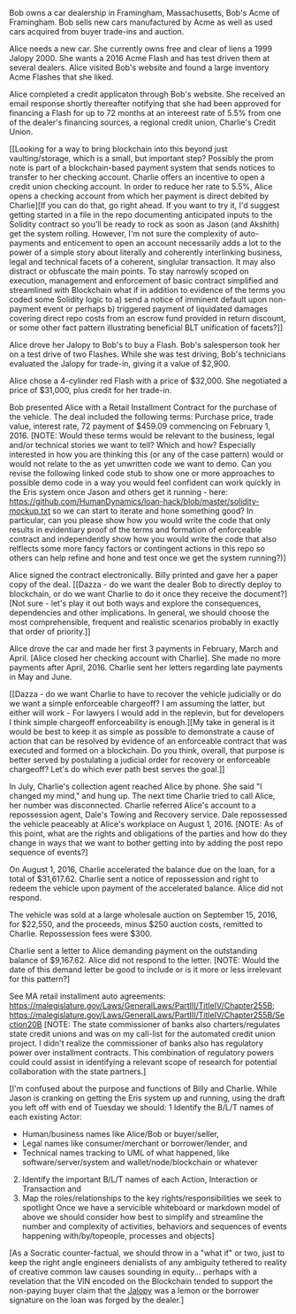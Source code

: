 Bob owns a car dealership in Framingham, Massachusetts, Bob's Acme of Framingham. Bob sells new cars manufactured by Acme as well as used cars acquired from buyer trade-ins and auction. 

Alice needs a new car. She currently owns free and clear of liens a 1999 Jalopy 2000. She wants a 2016 Acme Flash and has test driven them at several dealers. Alice visited Bob's website and found a large inventory Acme Flashes that she liked. 

Alice completed a credit applicaton through Bob's website. She received an email response shortly thereafter notifying that she had been approved for financing a Flash for up to 72 months at an intereest rate of 5.5% from one of the dealer's financing sources, a regional credit union, Charlie's Credit Union. 

[[Looking for a way to bring blockchain into this beyond just vaulting/storage, which is a small, but important step? Possibly the prom note is part of a blockchain-based payment system that sends notices to transfer to her checking account. Charlie offers an incentive to open a credit union checking account. In order to reduce her rate to 5.5%, Alice opens a checking account from which her payment is direct debited by Charlie][If you can do that, go right ahead.  If you want to try it, I'd suggest getting started in a file in the repo documenting anticipated inputs to the Solidity contract so you'll be ready to rock as soon as Jason (and Akshith) get the system rolling.  However, I'm not sure the complexity of auto-payments and enticement to open an account necessarily adds a lot to the power of a simple story about literally and coherently interlinking business, legal and technical facets of a coherent, singlular transaction.  It may also distract or obfuscate the main points.  To stay narrowly scoped on execution, management and enforcement of basic contract simplified and streamlined with Blockchain what if in addition to evidence of the terms you coded some Solidity logic to a) send a notice of imminent default upon non-payment event or perhaps b) triggered payment of liquidated damages covering direct repo costs from an escrow fund provided in return discount, or some other fact pattern illustrating beneficial BLT unification of facets?]]

Alice drove her Jalopy to Bob's to buy a Flash. Bob's salesperson took her on a test drive of two Flashes.  While she was test driving, Bob's technicians evaluated the Jalopy for trade-in, giving it a value of $2,900.

Alice chose a 4-cylinder red Flash with a price of $32,000. She negotiated a price of $31,000, plus credit for her trade-in. 

Bob presented Alice with a Retail Installment Contract for the purchase of the vehicle. The deal included the following terms: Purchase price, trade value, interest rate, 72 payment of $459.09 commencing on February 1, 2016. [NOTE: Would these terms would be relevant to the business, legal and/or technical stories we want to tell? Which and how? Especially interested in how you are thinking this (or any of the case pattern) would or would not relate to the as yet unwritten code we want to demo.  Can you revise the following linked code stub to show one or more approaches to possible demo code in a way you would feel confident can work quickly in the Eris system once Jason and others get it running - here: https://github.com/HumanDynamics/loan-hack/blob/master/solidity-mockup.txt so we can start to iterate and hone something good?  In particular, can you please show how you would write the code that only results in evidentiary proof of the terms and formation of enforceable contract and independently show how you would write the code that also relflects some more fancy factors or contingent actions in this repo so others can help refine and hone and test once we get the system running?)]

Alice signed the contract electronically. Billy printed and gave her a paper copy of the deal. [[Dazza - do we want the dealer Bob to directly deploy to blockchain, or do we want Charlie to do it once they receive the document?][Not sure - let's play it out both ways and explore the consequences, dependencies and other implications.  In general, we should choose the most comprehensible, frequent and realistic scenarios probably in exactly that order of priority.]]

Alice drove the car and made her first 3 payments in February, March and April. [Alice closed her checking account with Charlie]. She made no more payments after April, 2016. Charlie sent her letters regarding late payments in May and June. 

[[Dazza - do we want Charlie to have to recover the vehicle judicially or do we want a simple enforceable chargeoff? I am assuming the latter, but either will work - For lawyers I would add in the replevin, but for developers I think simple chargeoff enforceability is enough.][My take in general is it would be best to keep it as simple as possible to demonstrate a cause of action that can be resolved by evidence of an enforceable contract that was executed and formed on a blockchain.  Do you think, overall, that purpose is better served by postulating a judicial order for recovery or enforceable chargeoff?  Let's do which ever path best serves the goal.]]

In July, Charlie's collection agent reached Alice by phone. She said "I changed my mind," and hung up. The next time Charlie tried to call Alice, her number was disconnected. Charlie referred Alice's account to a repossession agent, Dale's Towing and Recovery service. Dale repossessed the vehicle peaceably at Alice's workplace on August 1, 2016. [NOTE: As of this point, what are the rights and obligations of the parties and how do they change in ways that we want to bother getting into by adding the post repo sequence of events?]

On August 1, 2016, Charlie accelerated the balance due on the loan, for a total of $31,617.62. Charlie sent a notice of repossession and right to redeem the vehicle upon payment of the accelerated balance. Alice did not respond.

The vehicle was sold at a large wholesale auction on September 15, 2016, for $22,550, and the proceeds, minus $250 auction costs, remitted to Charlie. Repossession fees were $300. 

Charlie sent a letter to Alice demanding payment on the outstanding balance of $9,167.62.   Alice did not respond to the letter. [NOTE: Would the date of this demand letter be good to include or is it more or less irrelevant for this pattern?]

See MA retail installment auto agreements: https://malegislature.gov/Laws/GeneralLaws/PartIII/TitleIV/Chapter255B; https://malegislature.gov/Laws/GeneralLaws/PartIII/TitleIV/Chapter255B/Section20B  [NOTE: The state commissioner of banks also charters/regulates state credit unions and was on my call-list for the automated credit union project.  I didn't realize the commissioner of banks also has regulatory power over installment contracts.  This combination of regulatory powers could could assist in identifying a relevant scope of research for potential collaboration with the state partners.]


[I'm confused about the purpose and functions of Billy and Charlie.  While Jason is cranking on getting the Eris system up and running, using the draft you left off with end of Tuesday we should:
1 Identify the B/L/T names of each existing Actor:
* Human/business names like Alice/Bob or buyer/seller, 
* Legal names like consumer/merchant or borrower/lender,  and 
* Technical names tracking to UML of what happened, like software/server/system and wallet/node/blockchain or whatever
2. Identify the important B/L/T names of each Action, Interaction or Transaction and
3. Map the roles/relationships to the key rights/responsibilities we seek to spotlight
Once we have a servicible whiteboard or markdown model of above we should consider how best to simplify and streamline the number and complexity of activities, behaviors and sequences of events happening with/by/topeople, processes and objects]

[As a Socratic counter-factual, we should throw in a "what if" or two, just to keep the right angle engineers denialists of any ambiguity tethered to reality of creative common law causes sounding in equity... perhaps with a revelation that the VIN encoded on the Blockchain tended to support the non-paying buyer claim that the [Jalopy](https://en.wikipedia.org/wiki/Decrepit_car#/media/File:Joshua_Tree_-_Love_car.jpg) was a lemon or the borrower signature on the loan was forged by the dealer.]
